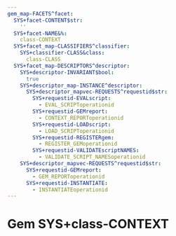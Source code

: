 ```yaml
---
gem_map-FACETS^facet:
  SYS+facet-CONTENT$str:
    ''
  SYS+facet-NAME&%:
    class-CONTEXT
  SYS+facet_map-CLASSIFIERS^classifier:
    SYS+classifier-CLASS&class:
      class-CLASS
  SYS+facet_map-DESCRIPTORS^descriptor:
    SYS+descriptor-INVARIANT$bool:
      true
    SYS+descriptor_map-INSTANCE^descriptor:
      SYS+descriptor_mapvec-REQUESTS^requestid$str:
        SYS+requestid-EVALscript:
          - EVAL_SCRIPToperationid
        SYS+requestid-GEMreport:
          - CONTEXT_REPORToperationid
        SYS+requestid-LOADscript:
          - LOAD_SCRIPToperationid
        SYS+requestid-REGISTERgem:
          - REGISTER_GEMoperationid
        SYS+requestid-VALIDATEscriptNAMES:
          - VALIDATE_SCRIPT_NAMESoperationid
    SYS+descriptor_mapvec-REQUESTS^requestid$str:
      SYS+requestid-GEMreport:
        - GEM_REPORToperationid
      SYS+requestid-INSTANTIATE:
        - INSTANTIATEoperationid
---
```

# Gem SYS+class-CONTEXT

